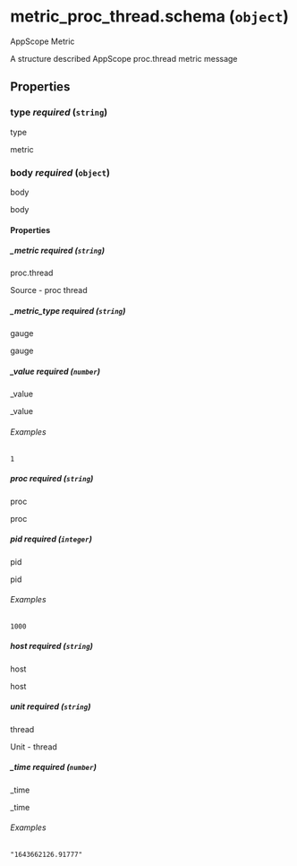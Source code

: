 # metric_proc_thread.schema (`object`)

AppScope Metric

A structure described AppScope proc.thread metric message

## Properties

### type _required_ (`string`)

type

metric

### body _required_ (`object`)

body

body

#### Properties

##### _metric _required_ (`string`)

proc.thread

Source - proc thread

##### _metric_type _required_ (`string`)

gauge

gauge

##### _value _required_ (`number`)

_value

_value

###### Examples

`1`

##### proc _required_ (`string`)

proc

proc

##### pid _required_ (`integer`)

pid

pid

###### Examples

`1000`

##### host _required_ (`string`)

host

host

##### unit _required_ (`string`)

thread

Unit - thread

##### _time _required_ (`number`)

_time

_time

###### Examples

`"1643662126.91777"`

